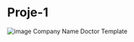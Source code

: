 # Proje-1

![image](https://user-images.githubusercontent.com/115400485/216778515-3de6211c-f18d-46f6-8dc6-91cc31f5caee.png)
 Company Name Doctor Template
